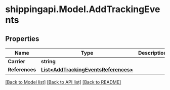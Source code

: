 
# shippingapi.Model.AddTrackingEvents

## Properties

Name | Type | Description | Notes
------------ | ------------- | ------------- | -------------
**Carrier** | **string** |  | [optional] 
**References** | [**List&lt;AddTrackingEventsReferences&gt;**](AddTrackingEventsReferences.md) |  | [optional] 

[[Back to Model list]](../README.md#documentation-for-models)
[[Back to API list]](../README.md#documentation-for-api-endpoints)
[[Back to README]](../README.md)

